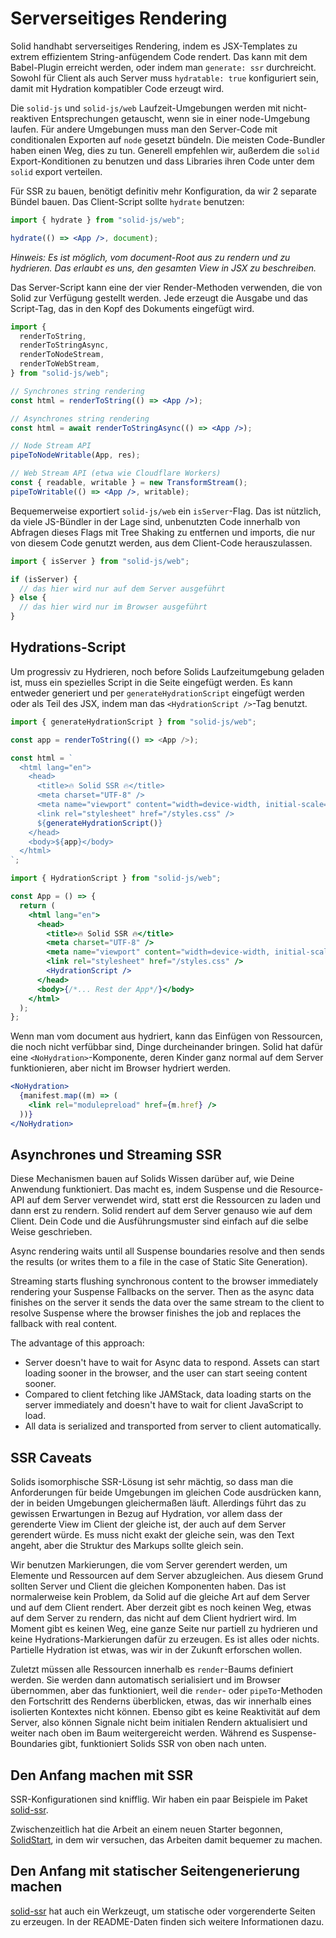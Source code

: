 # Serverseitiges Rendering

Solid handhabt serverseitiges Rendering, indem es JSX-Templates zu extrem effizientem String-anfügendem Code rendert. Das kann mit dem Babel-Plugin erreicht werden, oder indem man `generate: ssr` durchreicht. Sowohl für Client als auch Server muss `hydratable: true` konfiguriert sein, damit mit Hydration kompatibler Code erzeugt wird.

Die `solid-js` und `solid-js/web` Laufzeit-Umgebungen werden mit nicht-reaktiven Entsprechungen getauscht, wenn sie in einer node-Umgebung laufen. Für andere Umgebungen muss man den Server-Code mit conditionalen Exporten auf `node` gesetzt bündeln. Die meisten Code-Bundler haben einen Weg, dies zu tun. Generell empfehlen wir, außerdem die `solid` Export-Konditionen zu benutzen und dass Libraries ihren Code unter dem `solid` export verteilen.

Für SSR zu bauen, benötigt definitiv mehr Konfiguration, da wir 2 separate Bündel bauen. Das Client-Script sollte `hydrate` benutzen:

```jsx
import { hydrate } from "solid-js/web";

hydrate(() => <App />, document);
```

_Hinweis: Es ist möglich, vom document-Root aus zu rendern und zu hydrieren. Das erlaubt es uns, den gesamten View in JSX zu beschreiben._

Das Server-Script kann eine der vier Render-Methoden verwenden, die von Solid zur Verfügung gestellt werden. Jede erzeugt die Ausgabe und das Script-Tag, das in den Kopf des Dokuments eingefügt wird.

```jsx
import {
  renderToString,
  renderToStringAsync,
  renderToNodeStream,
  renderToWebStream,
} from "solid-js/web";

// Synchrones string rendering
const html = renderToString(() => <App />);

// Asynchrones string rendering
const html = await renderToStringAsync(() => <App />);

// Node Stream API
pipeToNodeWritable(App, res);

// Web Stream API (etwa wie Cloudflare Workers)
const { readable, writable } = new TransformStream();
pipeToWritable(() => <App />, writable);
```

Bequemerweise exportiert `solid-js/web` ein `isServer`-Flag. Das ist nützlich, da viele JS-Bündler in der Lage sind, unbenutzten Code innerhalb von Abfragen dieses Flags mit Tree Shaking zu entfernen und imports, die nur von diesem Code genutzt werden, aus dem Client-Code herauszulassen.

```jsx
import { isServer } from "solid-js/web";

if (isServer) {
  // das hier wird nur auf dem Server ausgeführt
} else {
  // das hier wird nur im Browser ausgeführt
}
```

## Hydrations-Script

Um progressiv zu Hydrieren, noch before Solids Laufzeitumgebung geladen ist, muss ein spezielles Script in die Seite eingefügt werden. Es kann entweder generiert und per `generateHydrationScript` eingefügt werden oder als Teil des JSX, indem man das `<HydrationScript />`-Tag benutzt.

```js
import { generateHydrationScript } from "solid-js/web";

const app = renderToString(() => <App />);

const html = `
  <html lang="en">
    <head>
      <title>🔥 Solid SSR 🔥</title>
      <meta charset="UTF-8" />
      <meta name="viewport" content="width=device-width, initial-scale=1.0" />
      <link rel="stylesheet" href="/styles.css" />
      ${generateHydrationScript()}
    </head>
    <body>${app}</body>
  </html>
`;
```

```jsx
import { HydrationScript } from "solid-js/web";

const App = () => {
  return (
    <html lang="en">
      <head>
        <title>🔥 Solid SSR 🔥</title>
        <meta charset="UTF-8" />
        <meta name="viewport" content="width=device-width, initial-scale=1.0" />
        <link rel="stylesheet" href="/styles.css" />
        <HydrationScript />
      </head>
      <body>{/*... Rest der App*/}</body>
    </html>
  );
};
```

Wenn man vom document aus hydriert, kann das Einfügen von Ressourcen, die noch nicht verfübbar sind, Dinge durcheinander bringen. Solid hat dafür eine `<NoHydration>`-Komponente, deren Kinder ganz normal auf dem Server funktionieren, aber nicht im Browser hydriert werden.

```jsx
<NoHydration>
  {manifest.map((m) => (
    <link rel="modulepreload" href={m.href} />
  ))}
</NoHydration>
```

## Asynchrones und Streaming SSR

Diese Mechanismen bauen auf Solids Wissen darüber auf, wie Deine Anwendung funktioniert. Das macht es, indem Suspense und die Resource-API auf dem Server verwendet wird, statt erst die Ressourcen zu laden und dann erst zu rendern. Solid rendert auf dem Server genauso wie auf dem Client. Dein Code und die Ausführungsmuster sind einfach auf die selbe Weise geschrieben.

Async rendering waits until all Suspense boundaries resolve and then sends the results (or writes them to a file in the case of Static Site Generation).

Streaming starts flushing synchronous content to the browser immediately rendering your Suspense Fallbacks on the server. Then as the async data finishes on the server it sends the data over the same stream to the client to resolve Suspense where the browser finishes the job and replaces the fallback with real content.

The advantage of this approach:

- Server doesn't have to wait for Async data to respond. Assets can start loading sooner in the browser, and the user can start seeing content sooner.
- Compared to client fetching like JAMStack, data loading starts on the server immediately and doesn't have to wait for client JavaScript to load.
- All data is serialized and transported from server to client automatically.

## SSR Caveats

Solids isomorphische SSR-Lösung ist sehr mächtig, so dass man die Anforderungen für beide Umgebungen im gleichen Code ausdrücken kann, der in beiden Umgebungen gleichermaßen läuft. Allerdings führt das zu gewissen Erwartungen in Bezug auf Hydration, vor allem dass der gerenderte View im Client der gleiche ist, der auch auf dem Server gerendert würde. Es muss nicht exakt der gleiche sein, was den Text angeht, aber die Struktur des Markups sollte gleich sein.

Wir benutzen Markierungen, die vom Server gerendert werden, um Elemente und Ressourcen auf dem Server abzugleichen. Aus diesem Grund sollten Server und Client die gleichen Komponenten haben. Das ist normalerweise kein Problem, da Solid auf die gleiche Art auf dem Server und auf dem Client rendert. Aber derzeit gibt es noch keinen Weg, etwas auf dem Server zu rendern, das nicht auf dem Client hydriert wird. Im Moment gibt es keinen Weg, eine ganze Seite nur partiell zu hydrieren und keine Hydrations-Markierungen dafür zu erzeugen. Es ist alles oder nichts. Partielle Hydration ist etwas, was wir in der Zukunft erforschen wollen.

Zuletzt müssen alle Ressourcen innerhalb es `render`-Baums definiert werden. Sie werden dann automatisch serialisiert und im Browser übernommen, aber das funktioniert, weil die `render`- oder `pipeTo`-Methoden den Fortschritt des Renderns überblicken, etwas, das wir innerhalb eines isolierten Kontextes nicht können. Ebenso gibt es keine Reaktivität auf dem Server, also können Signale nicht beim initialen Rendern aktualisiert und weiter nach oben im Baum weitergereicht werden. Während es Suspense-Boundaries gibt, funktioniert Solids SSR von oben nach unten.

## Den Anfang machen mit SSR

SSR-Konfigurationen sind knifflig. Wir haben ein paar Beispiele im Paket [solid-ssr](https://github.com/solidjs/solid/blob/main/packages/solid-ssr).

Zwischenzeitlich hat die Arbeit an einem neuen Starter begonnen, [SolidStart](https://github.com/solidjs/solid-start), in dem wir versuchen, das Arbeiten damit bequemer zu machen.

## Den Anfang mit statischer Seitengenerierung machen

[solid-ssr](https://github.com/solidjs/solid/blob/main/packages/solid-ssr) hat auch ein Werkzeugt, um statische oder vorgerenderte Seiten zu erzeugen. In der README-Daten finden sich weitere Informationen dazu.
